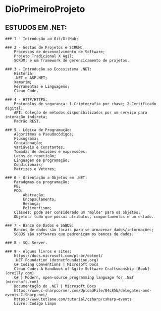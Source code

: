 # DioPrimeiroProjeto
## ESTUDOS EM .NET:
    ### 1 - Introdução ao Git/GitHub;

    ### 2 - Gestao de Projetos e SCRUM:
        Processos de desenvolvimento de Software;
        Projeto Tradicional X Agil;
        SCRUM: é um framework de gerencicamento de projetos.

    ### 3 - Introdução ao Ecossistema .NET:
        História;
        .NET e ASP.NET;
        Xamarim;
        Ferramentas e Linguagens;
        Clean Code.

    ### 4 - HTTP/HTTPS:
        Protocolos de segurança: 1-Criptografia por chave; 2-Certificado digital;
        API: Coleção de métodos disponibilizados por um serviço para interação indireta;
        Padrão REST.

    ### 5 - Lógica de Programação:
        Algoritmos e Pseudocódigos;
        Fluxograma;
        Concatenação;
        Variáveis e Constantes;
        Tomadas de decisões e expressões;
        Laços de repetição;
        Linguagem de programação;
        Condicionais;
        Matrizes e Vetores;

    ### 6 - Orientação a Objetos em .NET:
        Paradgmas da programação;
        PE;
        POO:
            Abstração;
            Encapsulamento;
            Herança;
            Polimorfismo;
        Classes: pode ser considerado um "molde" para os objetos;
        Objetos: tudo que possui atributos, comportamentos e um estado.

    ### 7 - Banco de Dados e SGBDS:
        Bancos de dados são locais para se armazenar dados/informações;
        SGBDS são softwares que padronizam os bancos de dados.

    ### 8 - SQL Server.

    ### 9 - Alguns livros e sites:
        https://docs.microsoft.com/pt-br/dotnet/
        .NET Foundation (dotnetfoundation.org)
        C# Coding Conventions | Microsoft Docs
        Clean Code: A Handbook of Agile Software Craftsmanship [Book] (oreilly.com)
        C# | Modern, open-source programming language for .NET (microsoft.com)
        Documentação do .NET | Microsoft Docs
        https://www.c-sharpcorner.com/UploadFile/84c85b/delegates-and-events-C-Sharp-net/
        https://www.tutlane.com/tutorial/csharp/csharp-events
        Livro: Código Limpo
